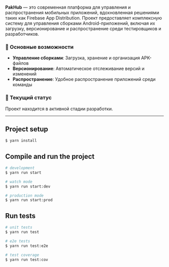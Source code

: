 **PakHub** — это современная платформа для управления и распространения мобильных приложений, вдохновленная решениями таких как Firebase App Distribution. Проект предоставляет комплексную систему для управления сборками Android-приложений, включая их загрузку, версионирование и распространение среди тестировщиков и разработчиков.

### 🚀 Основные возможности

- **Управление сборками**: Загрузка, хранение и организация APK-файлов
- **Версионирование**: Автоматическое отслеживание версий и изменений
- **Распространение**: Удобное распространение приложений среди команды

### 🔧 Текущий статус

Проект находится в активной стадии разработки.

---

## Project setup

```bash
$ yarn install
```

## Compile and run the project

```bash
# development
$ yarn run start

# watch mode
$ yarn run start:dev

# production mode
$ yarn run start:prod
```

## Run tests

```bash
# unit tests
$ yarn run test

# e2e tests
$ yarn run test:e2e

# test coverage
$ yarn run test:cov
```
